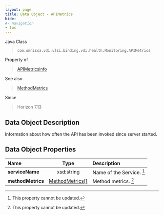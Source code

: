 ```yaml
---
layout: page
title: Data Object - APIMetrics
hide:
#- navigation
- toc
---
```






Java Class
> `com.omnissa.vdi.vlsi.binding.vdi.health.Monitoring.APIMetrics`

Property of
> [APIMetricsInfo](vdi.health.Monitoring.APIMetricsInfo.md#field_detail)

See also
> [MethodMetrics](vdi.health.Monitoring.MethodMetrics.md)

Since
> Horizon 7.13


## Data Object Description

Information about how often the API has been invoked since server started.

## Data Object Properties

 Name | Type | Description
:---|:---:|:---
**serviceName**|  xsd:string|  Name of the Service. [^2]
**methodMetrics**| [MethodMetrics[]](vdi.health.Monitoring.MethodMetrics.md)|  Method metrics. [^2]
 


 


[^2]: This property cannot be updated.